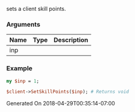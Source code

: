 sets a client skill points.
### Arguments
**Name**|**Type**|**Description**
:---|:---|:---
inp||

### Example

```perl
my $inp = 1;

$client->SetSkillPoints($inp); # Returns void
```


Generated On 2018-04-29T00:35:14-07:00